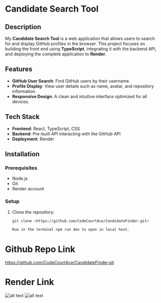 # Candidate Search Tool

## Description
My **Candidate Search Tool** is a web application that allows users to search for and display GitHub profiles in the browser. This project focuses on building the front end using **TypeScript**, integrating it with the backend API, and deploying the complete application to **Render**.

## Features
- **GitHub User Search**: Find GitHub users by their username.
- **Profile Display**: View user details such as name, avatar, and repository information.
- **Responsive Design**: A clean and intuitive interface optimized for all devices.

## Tech Stack
- **Frontend**: React, TypeScript, CSS
- **Backend**: Pre-built API interacting with the GitHub API
- **Deployment**: Render

## Installation

### Prerequisites
- Node.js
- Git
- Render account

### Setup
1. Clone the repository:
   ```bash
   git clone <https://github.com/CodeCourtAce/CandidateFinder.git>

   Run in the terminal npm run dev to open in local host.
   

# Github Repo Link 
https://github.com/CodeCourtAce/CandidateFinder.git

# Render Link




![alt text](image.png)
![alt text](image-1.png)